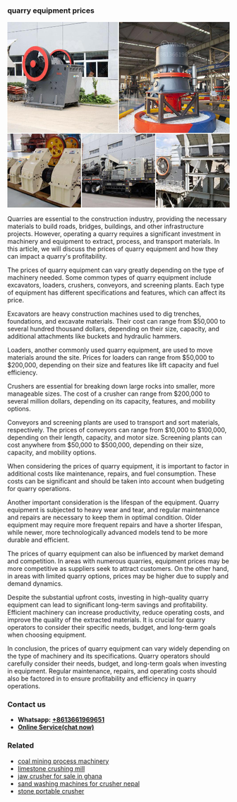 <h3>quarry equipment prices</h3><img src='1706767069.jpg' alt=''><p>Quarries are essential to the construction industry, providing the necessary materials to build roads, bridges, buildings, and other infrastructure projects. However, operating a quarry requires a significant investment in machinery and equipment to extract, process, and transport materials. In this article, we will discuss the prices of quarry equipment and how they can impact a quarry's profitability.</p><p>The prices of quarry equipment can vary greatly depending on the type of machinery needed. Some common types of quarry equipment include excavators, loaders, crushers, conveyors, and screening plants. Each type of equipment has different specifications and features, which can affect its price.</p><p>Excavators are heavy construction machines used to dig trenches, foundations, and excavate materials. Their cost can range from $50,000 to several hundred thousand dollars, depending on their size, capacity, and additional attachments like buckets and hydraulic hammers.</p><p>Loaders, another commonly used quarry equipment, are used to move materials around the site. Prices for loaders can range from $50,000 to $200,000, depending on their size and features like lift capacity and fuel efficiency.</p><p>Crushers are essential for breaking down large rocks into smaller, more manageable sizes. The cost of a crusher can range from $200,000 to several million dollars, depending on its capacity, features, and mobility options.</p><p>Conveyors and screening plants are used to transport and sort materials, respectively. The prices of conveyors can range from $10,000 to $100,000, depending on their length, capacity, and motor size. Screening plants can cost anywhere from $50,000 to $500,000, depending on their size, capacity, and mobility options.</p><p>When considering the prices of quarry equipment, it is important to factor in additional costs like maintenance, repairs, and fuel consumption. These costs can be significant and should be taken into account when budgeting for quarry operations.</p><p>Another important consideration is the lifespan of the equipment. Quarry equipment is subjected to heavy wear and tear, and regular maintenance and repairs are necessary to keep them in optimal condition. Older equipment may require more frequent repairs and have a shorter lifespan, while newer, more technologically advanced models tend to be more durable and efficient.</p><p>The prices of quarry equipment can also be influenced by market demand and competition. In areas with numerous quarries, equipment prices may be more competitive as suppliers seek to attract customers. On the other hand, in areas with limited quarry options, prices may be higher due to supply and demand dynamics.</p><p>Despite the substantial upfront costs, investing in high-quality quarry equipment can lead to significant long-term savings and profitability. Efficient machinery can increase productivity, reduce operating costs, and improve the quality of the extracted materials. It is crucial for quarry operators to consider their specific needs, budget, and long-term goals when choosing equipment.</p><p>In conclusion, the prices of quarry equipment can vary widely depending on the type of machinery and its specifications. Quarry operators should carefully consider their needs, budget, and long-term goals when investing in equipment. Regular maintenance, repairs, and operating costs should also be factored in to ensure profitability and efficiency in quarry operations.</p><h3>Contact us</h3><ul><li><strong>Whatsapp:&nbsp;<a href="https://wa.me/8613661969651">+8613661969651</a></strong></li><li><a href="https://swt.shibang-china.com/?git&amp;zhl&amp;quarry equipment prices"><strong>Online Service(chat now)</strong></a></li></ul><h3>Related</h3><ul><li><a href='coal mining process machinery.md'>coal mining process machinery</a></li><li><a href='limestone crushing mill.md'>limestone crushing mill</a></li><li><a href='jaw crusher for sale in ghana.md'>jaw crusher for sale in ghana</a></li><li><a href='sand washing machines for crusher nepal.md'>sand washing machines for crusher nepal</a></li><li><a href='stone portable crusher.md'>stone portable crusher</a></li></ul>